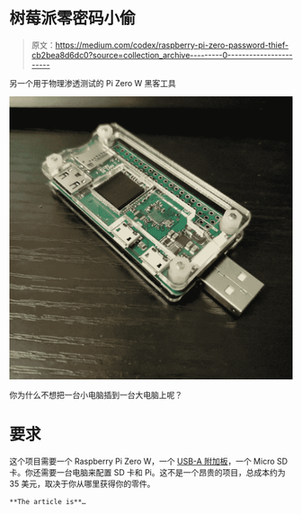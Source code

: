 # 树莓派零密码小偷

> 原文：<https://medium.com/codex/raspberry-pi-zero-password-thief-cb2bea8d6dc0?source=collection_archive---------0----------------------->

另一个用于物理渗透测试的 Pi Zero W 黑客工具

![](img/5af8ddaa0bf79a1dbb9fbdbf2842d002.png)

你为什么不想把一台小电脑插到一台大电脑上呢？

# 要求

这个项目需要一个 Raspberry Pi Zero W，一个 [USB-A 附加板](https://www.amazon.com/gp/product/B07BK2BR6C/)，一个 Micro SD 卡。你还需要一台电脑来配置 SD 卡和 Pi。这不是一个昂贵的项目，总成本约为 35 美元，取决于你从哪里获得你的零件。

```
**The article is**…
```